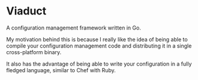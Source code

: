 # Viaduct

A configuration management framework written in Go.

My motivation behind this is because I really like the idea of being able to
compile your configuration management code and distributing it in a single
cross-platform binary.

It also has the advantage of being able to write your configuration in a fully
fledged language, similar to Chef with Ruby.
